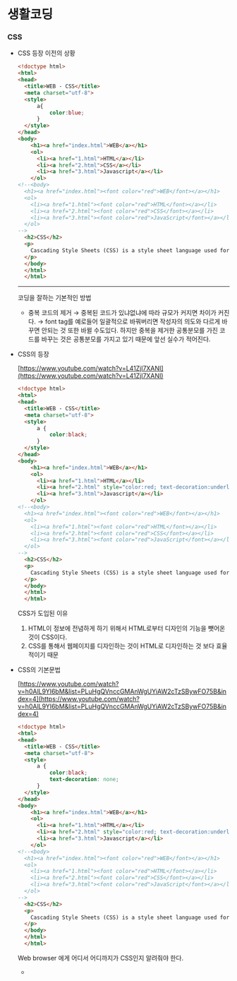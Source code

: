 # 생활코딩

### CSS

- CSS 등장 이전의 상황
    
    ```html
    <!doctype html>
    <html>
    <head>
      <title>WEB - CSS</title>
      <meta charset="utf-8">
      <style>
          a{
              color:blue;
          }
      </style>
    </head>
    <body>
        <h1><a href="index.html">WEB</a></h1>
        <ol>
          <li><a href="1.html">HTML</a></li>
          <li><a href="2.html">CSS</a></li>
          <li><a href="3.html">Javascript</a></li>
        </ol>
    <!--<body>
      <h1><a href="index.html"><font color="red">WEB</font></a></h1>
      <ol>
        <li><a href="1.html"><font color="red">HTML</font></a></li>
        <li><a href="2.html"><font color="red">CSS</font></a></li>
        <li><a href="3.html"><font color="red">JavaScript</font></a></li>
      </ol>
    -->
      <h2>CSS</h2>
      <p>
        Cascading Style Sheets (CSS) is a style sheet language used for describing the presentation of a document written in a markup language.[1] Although most often used to set the visual style of web pages and user interfaces written in HTML and XHTML, the language can be applied to any XML document, including plain XML, SVG and XUL, and is applicable to rendering in speech, or on other media. Along with HTML and JavaScript, CSS is a cornerstone technology used by most websites to create visually engaging webpages, user interfaces for web applications, and user interfaces for many mobile applications.
      </p>
      </body>
      </html>
      </html>
    ```
    
    ---
    
    코딩을 잘하는 기본적인 방법 
    
    - 중복 코드의 제거
    → 중복된 코드가 있냐없냐에 따라 규모가 커지면 차이가 커진다.
    → font tag를 예로들어 일괄적으로 바꿔버리면 작성자의 의도와 다르게 바꾸면 안되는 것 또한 바뀔 수도있다. 하지만 중복을 제거한 공통분모를 가진 코드를 바꾸는 것은 공통분모를 가지고 있기 때문에 앞선 실수가 적어진다.
- CSS의 등장
    
    [https://www.youtube.com/watch?v=L41Zjl7XANI](https://www.youtube.com/watch?v=L41Zjl7XANI)
    
    ```html
    <!doctype html>
    <html>
    <head>
      <title>WEB - CSS</title>
      <meta charset="utf-8">
      <style>
          a {
              color:black;
          }
      </style>
    </head>
    <body>
        <h1><a href="index.html">WEB</a></h1>
        <ol>
          <li><a href="1.html">HTML</a></li>
          <li><a href="2.html" style="color:red; text-decoration:underline">CSS</a></li>
          <li><a href="3.html">Javascript</a></li>
        </ol>
    <!--<body>
      <h1><a href="index.html"><font color="red">WEB</font></a></h1>
      <ol>
        <li><a href="1.html"><font color="red">HTML</font></a></li>
        <li><a href="2.html"><font color="red">CSS</font></a></li>
        <li><a href="3.html"><font color="red">JavaScript</font></a></li>
      </ol>
    -->
      <h2>CSS</h2>
      <p>
        Cascading Style Sheets (CSS) is a style sheet language used for describing the presentation of a document written in a markup language.[1] Although most often used to set the visual style of web pages and user interfaces written in HTML and XHTML, the language can be applied to any XML document, including plain XML, SVG and XUL, and is applicable to rendering in speech, or on other media. Along with HTML and JavaScript, CSS is a cornerstone technology used by most websites to create visually engaging webpages, user interfaces for web applications, and user interfaces for many mobile applications.
      </p>
      </body>
      </html>
      </html>
    ```
    
    CSS가 도입된 이유
    
    1. HTML이 정보에 전념하게 하기 위해서 HTML로부터 디자인의 기능을 뺏어온것이 CSS이다.
    2. CSS를 통해서 웹페이지를 디자인하는 것이 HTML로 디자인하는 것 보다 효율적이기 때문
    
- CSS의 기본문법
    
    [https://www.youtube.com/watch?v=h0AlL9YI6bM&list=PLuHgQVnccGMAnWgUYiAW2cTzSBywFO75B&index=4](https://www.youtube.com/watch?v=h0AlL9YI6bM&list=PLuHgQVnccGMAnWgUYiAW2cTzSBywFO75B&index=4)
    
    ```html
    <!doctype html>
    <html>
    <head>
      <title>WEB - CSS</title>
      <meta charset="utf-8">
      <style>
          a {
              color:black;
              text-decoration: none;
          }
      </style>
    </head>
    <body>
        <h1><a href="index.html">WEB</a></h1>
        <ol>
          <li><a href="1.html">HTML</a></li>
          <li><a href="2.html" style="color:red; text-decoration:underline">CSS</a></li>
          <li><a href="3.html">Javascript</a></li>
        </ol>
    <!--<body>
      <h1><a href="index.html"><font color="red">WEB</font></a></h1>
      <ol>
        <li><a href="1.html"><font color="red">HTML</font></a></li>
        <li><a href="2.html"><font color="red">CSS</font></a></li>
        <li><a href="3.html"><font color="red">JavaScript</font></a></li>
      </ol>
    -->
      <h2>CSS</h2>
      <p>
        Cascading Style Sheets (CSS) is a style sheet language used for describing the presentation of a document written in a markup language.[1] Although most often used to set the visual style of web pages and user interfaces written in HTML and XHTML, the language can be applied to any XML document, including plain XML, SVG and XUL, and is applicable to rendering in speech, or on other media. Along with HTML and JavaScript, CSS is a cornerstone technology used by most websites to create visually engaging webpages, user interfaces for web applications, and user interfaces for many mobile applications.
      </p>
      </body>
      </html>
      </html>
    ```
    
    Web browser 에게 어디서 어디까지가 CSS인지 알려줘야 한다.
    
    - <style> tag가 그 역할을 한다.
    - 문법의 끝을 구분해주는 구분자로 ; (세미클론)을 사용한다.
    
    Web page에 CSS를 넣는 방법으로는
    
    1. <style> tag를 사용
    2. HTML의 style 속성을 사용
    
    CSS에서는 선택자(Selector)를 사용한다. 그리고 선택자를 통해 효과(Declaration)를 준다.
    
    HTML의 style 속성을 사용할 때는 선택자가 필요가 없다.
    
- 혁명적 변화
    
    [https://www.youtube.com/watch?v=nC2-nJEXL2U&list=PLuHgQVnccGMAnWgUYiAW2cTzSBywFO75B&index=5](https://www.youtube.com/watch?v=nC2-nJEXL2U&list=PLuHgQVnccGMAnWgUYiAW2cTzSBywFO75B&index=5)
    
- CSS 속성을 스스로 알아내기
    
    [https://www.youtube.com/watch?v=WcED6Ia1IY4&list=PLuHgQVnccGMAnWgUYiAW2cTzSBywFO75B&index=6](https://www.youtube.com/watch?v=WcED6Ia1IY4&list=PLuHgQVnccGMAnWgUYiAW2cTzSBywFO75B&index=6)
    
    ```html
    <!doctype html>
    <html>
    <head>
      <title>WEB - CSS</title>
      <meta charset="utf-8">
      <style>
          a {
              color:black;
              text-decoration: none;
          }
      </style>
    </head>
    <body>
        <h1><a href="index.html">WEB</a></h1>
        <ol>
          <li><a href="1.html">HTML</a></li>
          <li><a href="2.html" style="color:red; text-decoration:underline">CSS</a></li>
          <li><a href="3.html">Javascript</a></li>
        </ol>
    <!--<body>
      <h1><a href="index.html"><font color="red">WEB</font></a></h1>
      <ol>
        <li><a href="1.html"><font color="red">HTML</font></a></li>
        <li><a href="2.html"><font color="red">CSS</font></a></li>
        <li><a href="3.html"><font color="red">JavaScript</font></a></li>
      </ol>
    -->
      <h2>CSS</h2>
      <p>
        Cascading Style Sheets (CSS) is a style sheet language used for describing the presentation of a document written in a markup language.[1] Although most often used to set the visual style of web pages and user interfaces written in HTML and XHTML, the language can be applied to any XML document, including plain XML, SVG and XUL, and is applicable to rendering in speech, or on other media. Along with HTML and JavaScript, CSS is a cornerstone technology used by most websites to create visually engaging webpages, user interfaces for web applications, and user interfaces for many mobile applications.
      </p>
      </body>
    </html>
    ```
    
    기본적인 CSS 구조를 알았으니 검색을 할 수 있게 됐다.
    (검색하는 습관을 기르자!!!)
    
    - css text size property
        - font-size
    - css text center property
- CSS 선택자의 기본
    
    [https://www.youtube.com/watch?v=8-rCMmamtDE&list=PLuHgQVnccGMAnWgUYiAW2cTzSBywFO75B&index=7](https://www.youtube.com/watch?v=8-rCMmamtDE&list=PLuHgQVnccGMAnWgUYiAW2cTzSBywFO75B&index=7)
    
    ```html
    <!doctype html>
    <html>
    <head>
      <title>WEB - CSS</title>
      <meta charset="utf-8">
      <style>
          a {
              color: black;
              text-decoration: none;
          }
          .saw {
              color: gray;
          }
          h1 {
              font-size: 45px;
              text-align: center;
          }
      </style>
    </head>
    <body>
        <h1><a href="index.html">WEB</a></h1>
        <ol>
          <li><a href="1.html" class="saw">HTML</a></li>
          <li><a href="2.html" class="saw">CSS</a></li>
          <li><a href="3.html">Javascript</a></li>
        </ol>
    <!--<body>
      <h1><a href="index.html"><font color="red">WEB</font></a></h1>
      <ol>
        <li><a href="1.html"><font color="red">HTML</font></a></li>
        <li><a href="2.html"><font color="red">CSS</font></a></li>
        <li><a href="3.html"><font color="red">JavaScript</font></a></li>
      </ol>
    -->
      <h2>CSS</h2>
      <p>
        Cascading Style Sheets (CSS) is a style sheet language used for describing the presentation of a document written in a markup language.[1] Although most often used to set the visual style of web pages and user interfaces written in HTML and XHTML, the language can be applied to any XML document, including plain XML, SVG and XUL, and is applicable to rendering in speech, or on other media. Along with HTML and JavaScript, CSS is a cornerstone technology used by most websites to create visually engaging webpages, user interfaces for web applications, and user interfaces for many mobile applications.
      </p>
      </body>
    </html>
    ```
    
    1. a tag를 기본적으로 검은색
    2. 방문한적 있는 것은 회색
    3. 방문하고 있는 것은 빨간색 
    
    1. saw Html tag에 선택자를 붙여 CSS를 적용하고 싶다?
    
    그냥 saw 를 선택자로 하면 ?
    
    → saw 라는 모든 이름의 태그를 선택하는 선택자
    
    → 이때 앞에 . 을 붙이게 되면 class가 saw인 태그를 가르키는 선택자가 된다.
    
    보다 가까이에 있는 명령이 큰 명령을 갖는다.
    
    따라서 tag 선택자 → class 선택자 . → id 선택자 # 순으로 강한 순서이다.
    
    전부 class 선택자라면 마지막에 등장하는 선택자가 우선 순위를 가진다.
    
    id 선택자는 PK 이다.
    
    CSS Selector 를 검색해보면 다양한 자료가 나온다!
    → 검색하는 힘을 기르자!!!!!!!
    
- 박스 모델
    
    [https://www.youtube.com/watch?v=MLjCVUspcDo&list=PLuHgQVnccGMAnWgUYiAW2cTzSBywFO75B&index=8](https://www.youtube.com/watch?v=MLjCVUspcDo&list=PLuHgQVnccGMAnWgUYiAW2cTzSBywFO75B&index=8)
    
    ```html
    <html>
        <head>
            <meta charset="utf-8">
            <title></title>
            <style>
                /*
                block level element
                */
                h1, a{
                    border-width: 5px;
                    border-color: red;
                    border-style: solid;
                    display: inline;
                }
                /*
                inline element
                */
                /*a {
                    border-width: 5px;
                    border-color: red;
                    border-style: solid;
                }*/
            </style>
        </head>
        <body>
            <h1>김재근</h1> 
            나는 <a href="https://github.com/geuun">김재근</a>이다!!!!!!!
            코딩 잘하고싶다아아아아아아아아아!!!!!!!!
        </body>
    </html>
    ```
    
    - border : 테두리
    - border - width : 테두리 두께
    - border - color : 테두리 컬러
    - border - style : 테두리의 스타일
    ex) 단선인지 실선인지
    - block level element : 화면 전체를 쓰는 태그
    - inline element :  자기 자신의 크기만큼 갖는 태그
    - display : 속성 
    ex) inline, block
    - display : none; 태그를 안 보이게 할 수 있음.
    - padding : 콘텐츠와 테두리 사이의 여백
    - margin : 테두리와 테두리사이의 간격
    